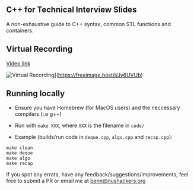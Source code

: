 ## C++ for Technical Interview Slides

A non-exhaustive guide to C++ syntax, common STL functions and containers.

## Virtual Recording

[Video link](https://youtu.be/TBeZzFxUhcU)

![Virtual Recording](https://iili.io/Jy6UVUb.md.jpg)](https://freeimage.host/i/Jy6UVUb)

## Running locally

- Ensure you have Homebrew (for MacOS users) and the neccessary compilers (i.e g++)
- Run with `make XXX`, where `XXX` is the filename in `code/`

- Example (builds/run code in `deque.cpp`, `algo.cpp` and `recap.cpp`): 
```
make clean
make deque
make algo
make recap
```

If you spot any errata, have any feedback/suggestions/improvements, feel free to submit a PR or email me at [benn@nushackers.org](mailto:benn@nushackers.org)
